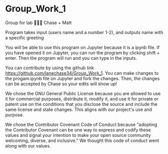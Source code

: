 # Group_Work_1
Group for lab 😤😤😤
Chase + Matt

Program takes input (users name and a number 1-2), and outputs name with a specific greeting

You will be able to use this program on Jupyter because it is a ipynb file. If you have opened it on Jupyter, you can run the program by clicking shift + enter. Then the program will run and you can type in the inputs.

You can contribute by using the github link https://github.com/lanechase34/Group_Work_1. You can make changes to the progam.ipynb file on Jupyter and fork the changes. Then, the changes can be accepted by Chase so your edits will show up!

We chose the GNU General Public License because you are allowed to use it for commercial purposes, distribute it, modify it, and use it for private or patent use on the conditions that you disclose the source and include the same license and state changes. This aligns with our project's use and purpose.

We chose the Contributor Covenant Code of Conduct because "adopting the Contributor Covenant can be one way to express and codify these values and signal your intention to make your open source community welcoming, diverse, and inclusive." We thought this code of conduct went along with our values. 



